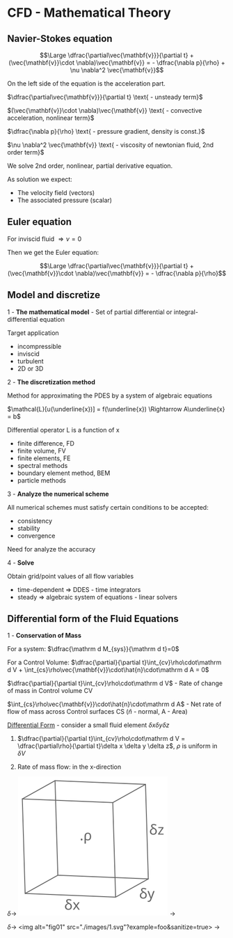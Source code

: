 # CFD - Mathematical Theory

## Navier-Stokes equation

 $$\Large \dfrac{\partial\vec{\mathbf{v}}}{\partial t} + (\vec{\mathbf{v}}\cdot \nabla)\vec{\mathbf{v}} = - \dfrac{\nabla p}{\rho} + \nu \nabla^2 \vec{\mathbf{v}}$$

On the left side of the equation is the acceleration part.

$\dfrac{\partial\vec{\mathbf{v}}}{\partial t} \text{ - unsteady term}$

$(\vec{\mathbf{v}}\cdot \nabla)\vec{\mathbf{v}} \text{ - convective acceleration, nonlinear term}$

$\dfrac{\nabla p}{\rho} \text{ - pressure gradient, density is const.}$

$\nu \nabla^2 \vec{\mathbf{v}} \text{ - viscosity of newtonian fluid, 2nd order term}$

We solve 2nd order, nonlinear, partial derivative equation.

As solution we expect:

 - The velocity field (vectors)
 - The associated pressure (scalar)

## Euler equation

For inviscid fluid  $\Rightarrow \nu = 0$

Then we get  the Euler equation:

$$\Large \dfrac{\partial\vec{\mathbf{v}}}{\partial t} + (\vec{\mathbf{v}}\cdot \nabla)\vec{\mathbf{v}} = - \dfrac{\nabla p}{\rho}$$

## Model and discretize

1 - __The mathematical model__ - Set of partial differential or integral-differential equation

Target application

- incompressible
- inviscid
- turbulent
- 2D or 3D

2 - __The discretization method__

Method for approximating the PDES by a system of algebraic equations

$\mathcal{L}[u(\underline{x})] = f(\underline{x}) \Rightarrow A\underline{x} = b$

Differential operator L is a function of x

- finite difference, FD
- finite volume, FV
- finite elements, FE
- spectral methods
- boundary element method, BEM
- particle methods

3 - __Analyze the numerical scheme__

All numerical schemes must satisfy certain conditions to be accepted:

- consistency
- stability
- convergence

Need for analyze the accuracy

4 - __Solve__

Obtain grid/point values of all flow variables

- time-dependent $\Rightarrow$ DDES - time integrators
- steady $\Rightarrow$ algebraic system of equations - linear solvers

## Differential form of the Fluid Equations

1 - __Conservation of Mass__

For a system: $\dfrac{\mathrm d M_{sys}}{\mathrm d t}=0$

For a Control Volume: $\dfrac{\partial}{\partial t}\int_{cv}\rho\cdot\mathrm d V + \int_{cs}\rho\vec{\mathbf{v}}\cdot\hat{n}\cdot\mathrm d A = 0$

$\dfrac{\partial}{\partial t}\int_{cv}\rho\cdot\mathrm d V$ - Rate of change of mass in Control volume CV

$\int_{cs}\rho\vec{\mathbf{v}}\cdot\hat{n}\cdot\mathrm d A$ - Net rate of flow of mass across Control surfaces CS ($\hat{n}$ - normal, A - Area)

<u>Differential Form</u> - consider a small fluid element $\delta x \delta y \delta z$

1. $\dfrac{\partial}{\partial t}\int_{cv}\rho\cdot\mathrm d V = \dfrac{\partial\rho}{\partial t}\delta x \delta y \delta z$, $\rho$ is uniform in $\delta V$

2. Rate of mass flow: in the x-direction

$\delta \rightarrow$ ![image1](https://github.com/Jenutka/CFD_ML/blob/master/images/1.svg?source=https://github.com/Jenutka/CFD_ML/blob/master/Mathematical_theory.md&name=1.svg) $\rightarrow$

$\delta \rightarrow$ <img alt="fig01" src="./images/1.svg"?example=foo&sanitize=true> $\rightarrow$

